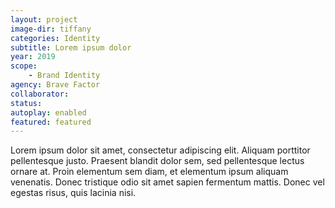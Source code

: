 ```yaml
---
layout: project
image-dir: tiffany
categories: Identity
subtitle: Lorem ipsum dolor
year: 2019
scope: 
    - Brand Identity
agency: Brave Factor
collaborator: 
status:
autoplay: enabled
featured: featured
---
```


Lorem ipsum dolor sit amet, consectetur adipiscing elit. Aliquam porttitor pellentesque justo. Praesent blandit dolor sem, sed pellentesque lectus ornare at. Proin elementum sem diam, et elementum ipsum aliquam venenatis. Donec tristique odio sit amet sapien fermentum mattis. Donec vel egestas risus, quis lacinia nisi.